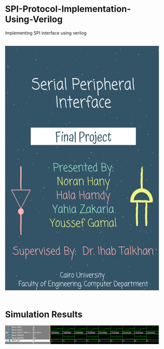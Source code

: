 # SPI-Protocol-Implementation-Using-Verilog
Implementing SPI interface using verilog


<p align="center" width="100%">
   <img src="Report-01.jpg" alt="Cover" width="600" height="800" style="margin: 20px 0px;">
</p>

# Simulation Results
![res](https://raw.githubusercontent.com/yahia3200/SPI-Protocol-Implementation-Using-Verilog/master/1.png)
